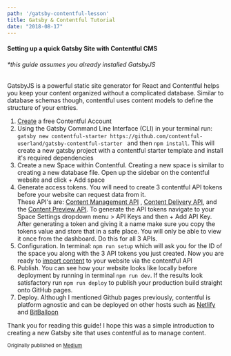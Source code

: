 ```yaml
---
path: '/gatsby-contentful-lesson'
title: Gatsby & Contentful Tutorial
date: "2018-08-17"
---
```

#### Setting up a quick Gatsby Site with Contentful CMS

###### *this guide assumes you already installed GatsbyJS

GatsbyJS is a powerful static site generator for React and Contentful helps you keep your content organized without a complicated database. Similar to database schemas though, contentful uses content models to define the structure of your entries. 


1. [Create](https://www.contentful.com/sign-up/) a free Contentful Account
2. Using the Gatsby Command Line Interface (CLI) in your terminal run: 
`gatsby new contentful-starter https://github.com/contentful-userland/gatsby-contentful-starter
`
and then `npm install`. 
This will create a new gatsby project with a contentful starter template and install it's required dependencies
3. Create a new Space within Contentful. Creating a new space is similar to creating a new database file. Open up the sidebar on the contentful website and click  + Add space
4. Generate access tokens. You will need to create 3 contentful API tokens before your website can request data from it.  
These API's are: [Content Management API](https://www.contentful.com/developers/docs/references/content-management-api/) , [Content Delivery API](https://www.contentful.com/developers/docs/references/content-delivery-api/), and the [Content Preview API](https://www.contentful.com/developers/docs/references/content-preview-api/). To generate the API tokens navigate to your Space Settings dropdown menu > API Keys and then + Add API Key. After generating a token and giving it a name make sure you copy the tokens value and store that in a safe place. You will only be able to view it once from the dashboard. Do this for all 3 APIs.
1. Configuration. In terminal: `npm run setup` which will ask you for the ID of the space you along with the 3 API tokens you just created. Now you are ready to [import content](https://www.contentful.com/developers/docs/tutorials/general/import-and-export/) to your website via the contentful API
2. Publish. You can see how your website looks like locally before deployment by running in terminal `npm run dev`. If the results look satisfactory run `npm run deploy` to publish your production build straight onto GitHub pages.
3. Deploy. Although I mentioned Github pages previously, contentful is platform agnostic and can be deployed on other hosts such as [Netlify](https://www.netlify.com/) and [BitBalloon](https://www.bitballoon.com/)

Thank you for reading this guide! I hope this was a simple introduction to creating a new Gatsby site that uses contentful as to manage content. 

<small>Originally published on [Medium](https://medium.com/@igor.yermak/setting-up-a-quick-gatsby-site-with-contentful-cms-b04cda399a7e)</small>